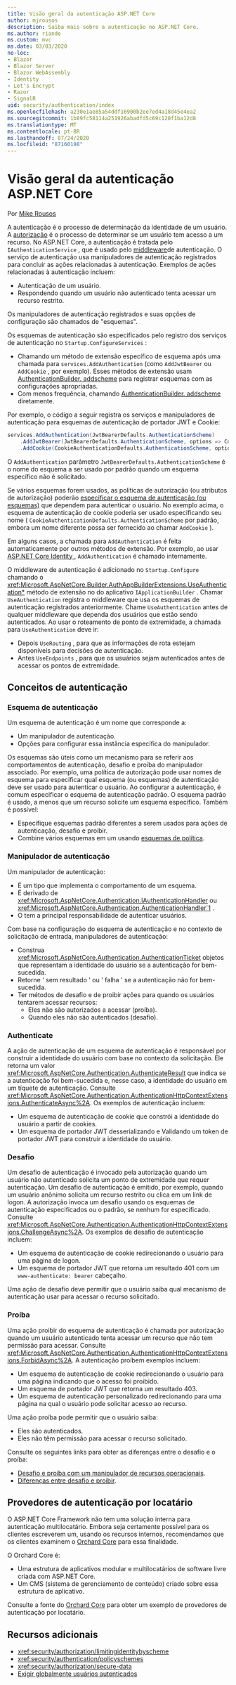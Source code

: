 ```yaml
---
title: Visão geral da autenticação ASP.NET Core
author: mjrousos
description: Saiba mais sobre a autenticação no ASP.NET Core.
ms.author: riande
ms.custom: mvc
ms.date: 03/03/2020
no-loc:
- Blazor
- Blazor Server
- Blazor WebAssembly
- Identity
- Let's Encrypt
- Razor
- SignalR
uid: security/authentication/index
ms.openlocfilehash: a230e1ae85a54ddf16900b2ee7ed4a18d45e4ea2
ms.sourcegitcommit: 1b89fc58114a251926abadfd5c69c120f1ba12d8
ms.translationtype: MT
ms.contentlocale: pt-BR
ms.lasthandoff: 07/24/2020
ms.locfileid: "87160198"
---
```

# <a name="overview-of-aspnet-core-authentication"></a>Visão geral da autenticação ASP.NET Core

Por [Mike Rousos](https://github.com/mjrousos)

A autenticação é o processo de determinação da identidade de um usuário. A [autorização](xref:security/authorization/introduction) é o processo de determinar se um usuário tem acesso a um recurso. No ASP.NET Core, a autenticação é tratada pelo `IAuthenticationService` , que é usado pelo [middleware](xref:fundamentals/middleware/index)de autenticação. O serviço de autenticação usa manipuladores de autenticação registrados para concluir as ações relacionadas à autenticação. Exemplos de ações relacionadas à autenticação incluem:

* Autenticação de um usuário.
* Respondendo quando um usuário não autenticado tenta acessar um recurso restrito.

Os manipuladores de autenticação registrados e suas opções de configuração são chamados de "esquemas".

Os esquemas de autenticação são especificados pelo registro dos serviços de autenticação no `Startup.ConfigureServices` :

* Chamando um método de extensão específico de esquema após uma chamada para `services.AddAuthentication` (como `AddJwtBearer` ou `AddCookie` , por exemplo). Esses métodos de extensão usam [AuthenticationBuilder. addscheme](xref:Microsoft.AspNetCore.Authentication.AuthenticationBuilder.AddScheme*) para registrar esquemas com as configurações apropriadas.
* Com menos frequência, chamando [AuthenticationBuilder. addscheme](xref:Microsoft.AspNetCore.Authentication.AuthenticationBuilder.AddScheme*) diretamente.

Por exemplo, o código a seguir registra os serviços e manipuladores de autenticação para esquemas de autenticação de portador JWT e Cookie:

```csharp
services.AddAuthentication(JwtBearerDefaults.AuthenticationScheme)
    .AddJwtBearer(JwtBearerDefaults.AuthenticationScheme, options => Configuration.Bind("JwtSettings", options))
    .AddCookie(CookieAuthenticationDefaults.AuthenticationScheme, options => Configuration.Bind("CookieSettings", options));
```

O `AddAuthentication` parâmetro `JwtBearerDefaults.AuthenticationScheme` é o nome do esquema a ser usado por padrão quando um esquema específico não é solicitado.

Se vários esquemas forem usados, as políticas de autorização (ou atributos de autorização) poderão [especificar o esquema de autenticação (ou esquemas)](xref:security/authorization/limitingidentitybyscheme) que dependem para autenticar o usuário. No exemplo acima, o esquema de autenticação de cookie poderia ser usado especificando seu nome ( `CookieAuthenticationDefaults.AuthenticationScheme` por padrão, embora um nome diferente possa ser fornecido ao chamar `AddCookie` ).

Em alguns casos, a chamada para `AddAuthentication` é feita automaticamente por outros métodos de extensão. Por exemplo, ao usar [ASP.NET Core Identity ](xref:security/authentication/identity), `AddAuthentication` é chamado internamente.

O middleware de autenticação é adicionado no `Startup.Configure` chamando o <xref:Microsoft.AspNetCore.Builder.AuthAppBuilderExtensions.UseAuthentication*> método de extensão no do aplicativo `IApplicationBuilder` . Chamar `UseAuthentication` registra o middleware que usa os esquemas de autenticação registrados anteriormente. Chame `UseAuthentication` antes de qualquer middleware que dependa dos usuários que estão sendo autenticados. Ao usar o roteamento de ponto de extremidade, a chamada para `UseAuthentication` deve ir:

* Depois `UseRouting` , para que as informações de rota estejam disponíveis para decisões de autenticação.
* Antes `UseEndpoints` , para que os usuários sejam autenticados antes de acessar os pontos de extremidade.

## <a name="authentication-concepts"></a>Conceitos de autenticação

### <a name="authentication-scheme"></a>Esquema de autenticação

Um esquema de autenticação é um nome que corresponde a:

* Um manipulador de autenticação.
* Opções para configurar essa instância específica do manipulador.

Os esquemas são úteis como um mecanismo para se referir aos comportamentos de autenticação, desafio e proíba do manipulador associado. Por exemplo, uma política de autorização pode usar nomes de esquema para especificar qual esquema (ou esquemas) de autenticação deve ser usado para autenticar o usuário. Ao configurar a autenticação, é comum especificar o esquema de autenticação padrão. O esquema padrão é usado, a menos que um recurso solicite um esquema específico. Também é possível:

* Especifique esquemas padrão diferentes a serem usados para ações de autenticação, desafio e proibir.
* Combine vários esquemas em um usando [esquemas de política](xref:security/authentication/policyschemes).

### <a name="authentication-handler"></a>Manipulador de autenticação

Um manipulador de autenticação:

* É um tipo que implementa o comportamento de um esquema.
* É derivado de <xref:Microsoft.AspNetCore.Authentication.IAuthenticationHandler> ou <xref:Microsoft.AspNetCore.Authentication.AuthenticationHandler`1> .
* O tem a principal responsabilidade de autenticar usuários.

Com base na configuração do esquema de autenticação e no contexto de solicitação de entrada, manipuladores de autenticação:

* Construa <xref:Microsoft.AspNetCore.Authentication.AuthenticationTicket> objetos que representam a identidade do usuário se a autenticação for bem-sucedida.
* Retorne ' sem resultado ' ou ' falha ' se a autenticação não for bem-sucedida.
* Ter métodos de desafio e de proibir ações para quando os usuários tentarem acessar recursos:
  * Eles não são autorizados a acessar (proíba).
  * Quando eles não são autenticados (desafio).

### <a name="authenticate"></a>Authenticate

A ação de autenticação de um esquema de autenticação é responsável por construir a identidade do usuário com base no contexto da solicitação. Ele retorna um valor <xref:Microsoft.AspNetCore.Authentication.AuthenticateResult> que indica se a autenticação foi bem-sucedida e, nesse caso, a identidade do usuário em um tíquete de autenticação. Consulte <xref:Microsoft.AspNetCore.Authentication.AuthenticationHttpContextExtensions.AuthenticateAsync%2A>. Os exemplos de autenticação incluem:

* Um esquema de autenticação de cookie que constrói a identidade do usuário a partir de cookies.
* Um esquema de portador JWT desserializando e Validando um token de portador JWT para construir a identidade do usuário.

### <a name="challenge"></a>Desafio

Um desafio de autenticação é invocado pela autorização quando um usuário não autenticado solicita um ponto de extremidade que requer autenticação. Um desafio de autenticação é emitido, por exemplo, quando um usuário anônimo solicita um recurso restrito ou clica em um link de logon. A autorização invoca um desafio usando os esquemas de autenticação especificados ou o padrão, se nenhum for especificado. Consulte <xref:Microsoft.AspNetCore.Authentication.AuthenticationHttpContextExtensions.ChallengeAsync%2A>. Os exemplos de desafio de autenticação incluem:

* Um esquema de autenticação de cookie redirecionando o usuário para uma página de logon.
* Um esquema de portador JWT que retorna um resultado 401 com um `www-authenticate: bearer` cabeçalho.

Uma ação de desafio deve permitir que o usuário saiba qual mecanismo de autenticação usar para acessar o recurso solicitado.

### <a name="forbid"></a>Proíba

Uma ação proibir do esquema de autenticação é chamada por autorização quando um usuário autenticado tenta acessar um recurso que não tem permissão para acessar. Consulte <xref:Microsoft.AspNetCore.Authentication.AuthenticationHttpContextExtensions.ForbidAsync%2A>. A autenticação proíbem exemplos incluem:
* Um esquema de autenticação de cookie redirecionando o usuário para uma página indicando que o acesso foi proibido.
* Um esquema de portador JWT que retorna um resultado 403.
* Um esquema de autenticação personalizado redirecionando para uma página na qual o usuário pode solicitar acesso ao recurso.

Uma ação proíba pode permitir que o usuário saiba:

* Eles são autenticados.
* Eles não têm permissão para acessar o recurso solicitado.

Consulte os seguintes links para obter as diferenças entre o desafio e o proíba:

* [Desafio e proíba com um manipulador de recursos operacionais](xref:security/authorization/resourcebased#challenge-and-forbid-with-an-operational-resource-handler).
* [Diferenças entre desafio e proibir](xref:security/authorization/secure-data#challenge).

## <a name="authentication-providers-per-tenant"></a>Provedores de autenticação por locatário

O ASP.NET Core Framework não tem uma solução interna para autenticação multilocatário.
Embora seja certamente possível para os clientes escreverem um, usando os recursos internos, recomendamos que os clientes examinem o [Orchard Core](https://www.orchardcore.net/) para essa finalidade.

O Orchard Core é:

* Uma estrutura de aplicativos modular e multilocatários de software livre criada com ASP.NET Core.
* Um CMS (sistema de gerenciamento de conteúdo) criado sobre essa estrutura de aplicativo.

Consulte a fonte do [Orchard Core](https://github.com/OrchardCMS/OrchardCore) para obter um exemplo de provedores de autenticação por locatário.

## <a name="additional-resources"></a>Recursos adicionais

* <xref:security/authorization/limitingidentitybyscheme>
* <xref:security/authentication/policyschemes>
* <xref:security/authorization/secure-data>
* [Exigir globalmente usuários autenticados](xref:security/authorization/secure-data#rau)